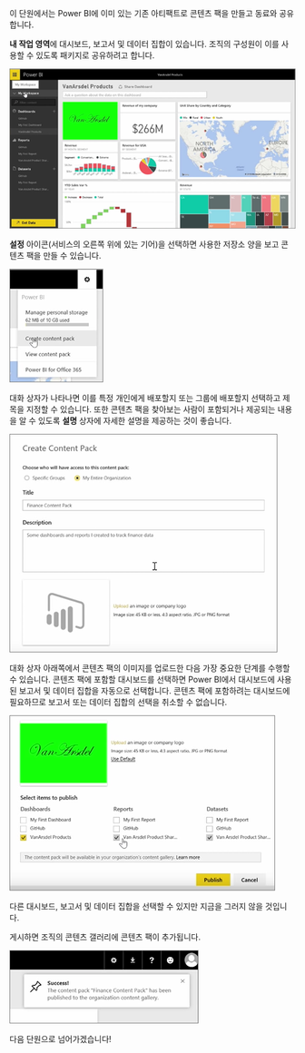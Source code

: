이 단원에서는 Power BI에 이미 있는 기존 아티팩트로 콘텐츠 팩을 만들고 동료와 공유합니다.

**내 작업 영역**에 대시보드, 보고서 및 데이터 집합이 있습니다. 조직의 구성원이 이를 사용할 수 있도록 패키지로 공유하려고 합니다.

![Power BI에서 공유 및 공동 작업](./media/6-2-create-content-packs/pbi_learn06_02myworkspacenohilite.png)

**설정** 아이콘(서비스의 오른쪽 위에 있는 기어)을 선택하면 사용한 저장소 양을 보고 콘텐츠 팩을 만들 수 있습니다.

![Power BI에서 공유 및 공동 작업](./media/6-2-create-content-packs/pbi_learn06_02options.png)

대화 상자가 나타나면 이를 특정 개인에게 배포할지 또는 그룹에 배포할지 선택하고 제목을 지정할 수 있습니다. 또한 콘텐츠 팩을 찾아보는 사람이 포함되거나 제공되는 내용을 알 수 있도록 **설명** 상자에 자세한 설명을 제공하는 것이 좋습니다.

![Power BI에서 공유 및 공동 작업](./media/6-2-create-content-packs/pbi_learn06_02create_contpktop.png)

대화 상자 아래쪽에서 콘텐츠 팩의 이미지를 업로드한 다음 가장 중요한 단계를 수행할 수 있습니다. 콘텐츠 팩에 포함할 대시보드를 선택하면 Power BI에서 대시보드에 사용된 보고서 및 데이터 집합을 자동으로 선택합니다. 콘텐츠 팩에 포함하려는 대시보드에 필요하므로 보고서 또는 데이터 집합의 선택을 취소할 수 없습니다.

![Power BI에서 공유 및 공동 작업](./media/6-2-create-content-packs/pbi_learn06_02create_contpk2ndhalf.png)

다른 대시보드, 보고서 및 데이터 집합을 선택할 수 있지만 지금을 그러지 않을 것입니다.

게시하면 조직의 콘텐츠 갤러리에 콘텐츠 팩이 추가됩니다.

![Power BI에서 공유 및 공동 작업](./media/6-2-create-content-packs/pbi_learn06_02contpksuccess.png)

다음 단원으로 넘어가겠습니다!

